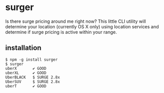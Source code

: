 # surger
Is there surge pricing around me right now? This little CLI utility will determine your location (currently OS X only) using location services and determine if surge pricing is active within your range.

## installation
```
$ npm -g install surger
$ surger
uberX       ✔ GOOD
uberXL      ✔ GOOD
UberBLACK   $ SURGE 2.8x
UberSUV     $ SURGE 2.8x
uberT       ✔ GOOD
```
